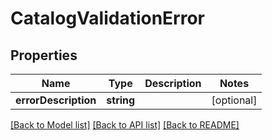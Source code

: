 # CatalogValidationError

## Properties
Name | Type | Description | Notes
------------ | ------------- | ------------- | -------------
**errorDescription** | **string** |  | [optional] 

[[Back to Model list]](../../README.md#documentation-for-models) [[Back to API list]](../../README.md#documentation-for-api-endpoints) [[Back to README]](../../README.md)

